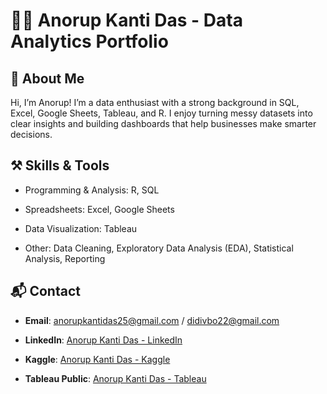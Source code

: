 # 🧑‍💻 Anorup Kanti Das - Data Analytics Portfolio

## 📌 About Me
Hi, I’m Anorup! I’m a data enthusiast with a strong background in SQL, Excel, Google Sheets, Tableau, and R. I enjoy turning messy datasets into clear insights and building dashboards that help businesses make smarter decisions.


## ⚒️ Skills & Tools

* Programming & Analysis: R, SQL

* Spreadsheets: Excel, Google Sheets

* Data Visualization: Tableau

* Other: Data Cleaning, Exploratory Data Analysis (EDA), Statistical Analysis, Reporting


## 📬 Contact

* **Email**: anorupkantidas25@gmail.com / didivbo22@gmail.com

* **LinkedIn**: [Anorup Kanti Das - LinkedIn](https://www.linkedin.com/in/anorup-kanti-das-2ba2a7246/)

* **Kaggle**: [Anorup Kanti Das - Kaggle](https://www.kaggle.com/anurupkantidas)

* **Tableau Public**: [Anorup Kanti Das - Tableau](https://public.tableau.com/app/profile/anorup.kanti.das)
